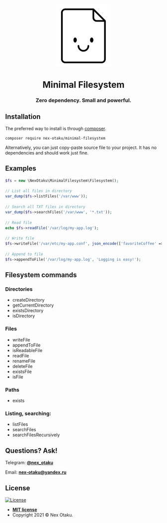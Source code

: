 <p align="center">
    <img src="https://github.com/Nex-Otaku/minimal-filesystem/blob/master/img/logo.png?raw=true" height="200px" />
    <h1 align="center">Minimal Filesystem</h1>
    <h3 align="center">Zero dependency. Small and powerful.</h3>
</p>

Installation
------------

The preferred way to install is through [composer](http://getcomposer.org/download/).

```
composer require nex-otaku/minimal-filesystem
```

Alternatively, you can just copy-paste source file to your project. It has no dependencies and should work just fine.

Examples
-----

```php
$fs = new \NexOtaku\MinimalFilesystem\Filesystem();

// List all files in directory
var_dump($fs->listFiles('/var/www'));

// Search all TXT files in directory
var_dump($fs->searchFiles('/var/www', '*.txt'));

// Read file
echo $fs->readFile('/var/log/my-app.log');

// Write file
$fs->writeFile('/var/etc/my-app.conf', json_encode(['favoriteCoffee' => 'Double Espresso']));

// Append to file
$fs->appendToFile('/var/log/my-app.log', 'Logging is easy!');
```

Filesystem commands
-----
### Directories
 - createDirectory
 - getCurrentDirectory
 - existsDirectory
 - isDirectory
### Files
 - writeFile
 - appendToFile
 - isReadableFile
 - readFile
 - renameFile
 - deleteFile
 - existsFile
 - isFile

### Paths
 - exists

### Listing, searching:
 - listFiles
 - searchFiles
 - searchFilesRecursively

Questions? Ask!
-----

Telegram: **[@nex_otaku](https://t.me/nex_otaku)**

Email: **[nex-otaku@yandex.ru](mailto:nex-otaku@yandex.ru)**

## License

[![License](http://img.shields.io/:license-mit-blue.svg?style=flat-square)](http://badges.mit-license.org)

- **[MIT license](http://opensource.org/licenses/mit-license.php)**
- Copyright 2021 © Nex Otaku.
